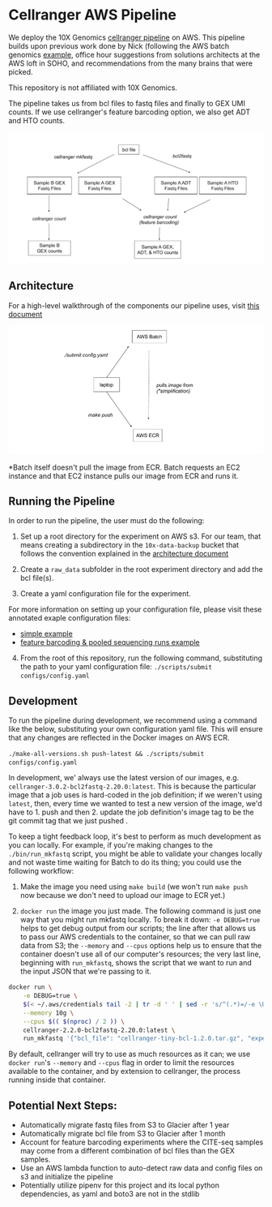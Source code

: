 # Cellranger AWS Pipeline

We deploy the 10X Genomics [cellranger
pipeline][cellranger_documentation] on AWS. This pipeline builds upon
previous work done by Nick (following the AWS batch genomics
[example][batch_genomics_tutorial], office hour suggestions from
solutions architects at the AWS loft in SOHO, and recommendations from
the many brains that were picked.

This repository is not affiliated with 10X Genomics.

The pipeline takes us from bcl files to fastq files and finally to GEX
UMI counts. If we use cellranger's feature barcoding option, we also
get ADT and HTO counts.

![A diagram of the cellranger pipeline][cellranger_pipeline_diagram]

## Architecture

For a high-level walkthrough of the components our pipeline uses,
visit [this document](./docs/Architecture.md)

![A diagram of high-level pipeline architecture][architecture_diagram]

*Batch itself doesn't pull the image from ECR. Batch requests an EC2
instance and that EC2 instance pulls our image from ECR and runs it.

## Running the Pipeline

In order to run the pipeline, the user must do the following:

1. Set up a root directory for the experiment on AWS s3. For our team,
   that means creating a subdirectory in the `10x-data-backup` bucket
   that follows the convention explained in the [architecture
   document](./docs/Architecture.md)

2. Create a `raw_data` subfolder in the root experiment directory and
   add the bcl file(s).

3. Create a yaml configuration file for the experiment.

For more information on setting up your configuration file, please
visit these annotated exaple configuration files:

 - [simple example](./docs/example-config-simple.yaml)
 - [feature barcoding & pooled sequencing runs example](./docs/example-config-pooled-feature-barcoding.yaml)

4. From the root of this repository, run the following command,
   substituting the path to your yaml configuration file:
   `./scripts/submit configs/config.yaml`

## Development

To run the pipeline during development, we recommend using a command
like the below, substituting your own configuration yaml file. This
will ensure that any changes are reflected in the Docker images on AWS
ECR.

`./make-all-versions.sh push-latest && ./scripts/submit configs/config.yaml`

In development, we' always use the latest version of our images,
e.g. `cellranger-3.0.2-bcl2fastq-2.20.0:latest`. This is because the
particular image that a job uses is hard-coded in the job definition;
if we weren't using `latest`, then, every time we wanted to test a new
version of the image, we'd have to 1. push and then 2. update the job
definition's image tag to be the git commit tag that we just pushed .

To keep a tight feedback loop, it's best to perform as much
development as you can locally. For example, if you're making changes
to the `./bin/run_mkfastq` script, you might be able to validate your
changes locally and not waste time waiting for Batch to do its thing;
you could use the following workflow:

1. Make the image you need using `make build` (we won't run `make
   push` now because we don't need to upload our image to ECR yet.)

2. `docker run` the image you just made. The following command is just
   one way that you might run mkfastq locally. To break it down: `-e
   DEBUG=true` helps to get debug output from our scripts; the line
   after that allows us to pass our AWS credentials to the container,
   so that we can pull raw data from S3; the `--memory` and `--cpus`
   options help us to ensure that the container doesn't use all of our
   computer's resources; the very last line, beginning with
   `run_mkfastq`, shows the script that we want to run and the input
   JSON that we're passing to it.

```sh
docker run \
    -e DEBUG=true \
    $(< ~/.aws/credentials tail -2 | tr -d ' ' | sed -r 's/^(.*)=/-e \U\1=\E/' | tr '\n' ' ') \
    --memory 10g \
    --cpus $(( $(nproc) / 2 )) \
    cellranger-2.2.0-bcl2fastq-2.20.0:latest \
    run_mkfastq '{"bcl_file": "cellranger-tiny-bcl-1.2.0.tar.gz", "experiment_name": "runtinybcl_himc0_111618", "run_id": "tinybcl", "samples": [{"name": "test_sample", "index_location": "SI-P03-C9"}]}'
```

By default, cellranger will try to use as much resources as it can; we
use `docker run`'s `--memory` and `--cpus` flag in order to limit the
resources available to the container, and by extension to cellranger,
the process running inside that container.

## Potential Next Steps:
- Automatically migrate fastq files from S3 to Glacier after 1 year
- Automatically migrate bcl file from S3 to Glacier after 1 month
- Account for feature barcoding experiments where the CITE-seq samples
  may come from a different combination of bcl files than the GEX
  samples.
- Use an AWS lambda function to auto-detect raw data and config files
  on s3 and initialize the pipeline
- Potentially utilize pipenv for this project and its local python
  dependencies, as yaml and boto3 are not in the stdlib

[cellranger_pipeline_diagram]: docs/cellranger_pipeline_diagram.png
[architecture_diagram]: docs/cellranger_pipeline_archictecture.png
[batch_genomics_tutorial]: https://aws.amazon.com/blogs/compute/building-high-throughput-genomics-batch-workflows-on-aws-introduction-part-1-of-4/
[cellranger_documentation]: https://support.10xgenomics.com/single-cell-gene-expression/software/pipelines/latest/what-is-cell-ranger
[obtain_aws_account_id]: https://docs.aws.amazon.com/general/latest/gr/acct-identifiers.htlm
